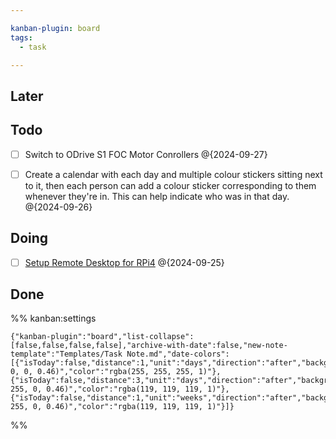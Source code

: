 ```yaml
---

kanban-plugin: board
tags:
  - task

---
```


## Later



## Todo

- [ ] Switch to ODrive S1 FOC Motor Conrollers @{2024-09-27}
- [ ] Create a calendar with each day and multiple colour stickers sitting next to it, then each person can add a colour sticker corresponding to them whenever they're in. This can help indicate who was in that day. @{2024-09-26}


## Doing

- [ ] [Setup Remote Desktop for RPi4](Project/Tasks/Setup%20Remote%20Desktop%20for%20RPi4.md) @{2024-09-25}


## Done





%% kanban:settings
```
{"kanban-plugin":"board","list-collapse":[false,false,false,false],"archive-with-date":false,"new-note-template":"Templates/Task Note.md","date-colors":[{"isToday":false,"distance":1,"unit":"days","direction":"after","backgroundColor":"rgba(255, 0, 0, 0.46)","color":"rgba(255, 255, 255, 1)"},{"isToday":false,"distance":3,"unit":"days","direction":"after","backgroundColor":"rgba(250, 255, 0, 0.46)","color":"rgba(119, 119, 119, 1)"},{"isToday":false,"distance":1,"unit":"weeks","direction":"after","backgroundColor":"rgba(28, 255, 0, 0.46)","color":"rgba(119, 119, 119, 1)"}]}
```
%%